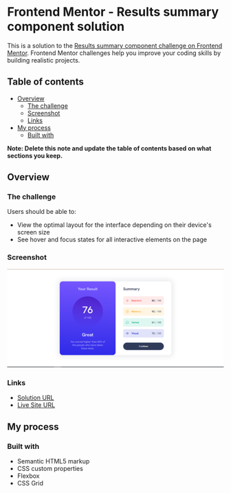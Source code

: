 # Frontend Mentor - Results summary component solution

This is a solution to the [Results summary component challenge on Frontend Mentor](https://www.frontendmentor.io/challenges/results-summary-component-CE_K6s0maV). Frontend Mentor challenges help you improve your coding skills by building realistic projects. 

## Table of contents

- [Overview](#overview)
  - [The challenge](#the-challenge)
  - [Screenshot](#screenshot)
  - [Links](#links)
- [My process](#my-process)
  - [Built with](#built-with)


**Note: Delete this note and update the table of contents based on what sections you keep.**

## Overview

### The challenge

Users should be able to:

- View the optimal layout for the interface depending on their device's screen size
- See hover and focus states for all interactive elements on the page

### Screenshot

![](assets/screenshots/solution-results.png)

### Links

- [Solution URL](https://github.com/vladimir-semeryuk/results-summary-fm)
- [Live Site URL](https://vladimir-semeryuk.github.io/results-summary-fm/)

## My process

### Built with

- Semantic HTML5 markup
- CSS custom properties
- Flexbox
- CSS Grid
